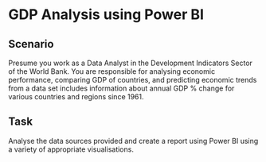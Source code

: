 # GDP Analysis using Power BI

## Scenario
Presume you work as a Data Analyst in the Development Indicators Sector of the World Bank. You are responsible for analysing economic performance, comparing GDP of countries, and predicting economic trends from a data set includes information about annual GDP % change for various countries and regions since 1961.

## Task
Analyse the data sources provided and create a report using Power BI using a variety of appropriate visualisations. 
